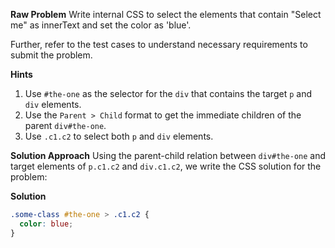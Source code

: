 **Raw Problem**
Write internal CSS to select the elements that contain "Select me" as innerText and set the color as 'blue'.

Further, refer to the test cases to understand necessary requirements to submit the problem.

**Hints**

1. Use `#the-one` as the selector for the `div` that contains the target `p` and `div` elements.
2. Use the `Parent > Child` format to get the immediate children of the parent `div#the-one`.
3. Use `.c1.c2` to select both `p` and `div` elements.

**Solution Approach**
Using the parent-child relation between `div#the-one` and target elements of `p.c1.c2` and `div.c1.c2`, we write the CSS solution for the problem:

**Solution**

```css
.some-class #the-one > .c1.c2 {
  color: blue;
}
```
